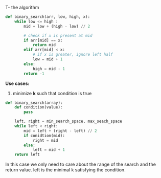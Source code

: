 T- the algorithm
``` python
def binary_search(arr, low, high, x):
    while low <= high :
        mid = low + (high - low) // 2

        # check if x is present at mid
        if arr[mid] == x:
            return mid
        elif arr[mid] < x:
            # if x is greater, ignore left half
            low = mid + 1
        else:
            high = mid - 1
        return -1

```
**Use cases:**
1) minimize **k** such that condition is true
```python
def binary_search(array):
	def condition(value):
		pass

	left, right = min_search_space, max_seach_space
	while left < right:
		mid = left + (right - left) // 2
		if conidtion(mid):
			right = mid
		else:
			left = mid + 1
	return left
```
In this case we only need to care about the range of the search and the return value. left is the minimal k satisfying the condition.